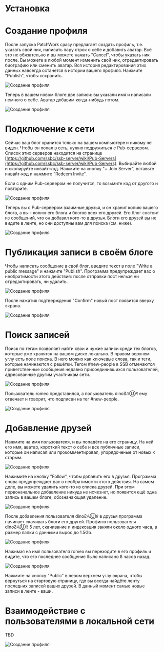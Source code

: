 
# Установка

# Создание профиля

После запуска PatchWork сразу предлагает создать профиль, т.е. указать свой ник, написать пару строк о себе и добавить аватар. Всё это не обязательно и вы можете нажать "Cancel", чтобы указать ник после. Вы можете в любой момент изменить свой ник, отредактировать биографию или сменить аватар. Вся история редактирования этих данных навсегда останется в истории вашего профиля. Нажмите "Publish", чтобы сохранить.

![Создание профиля](./src/images/ssb_intro_2.png)

Теперь в вашем новом блоге две записи: вы указали имя и написали немного о себе. Аватар добавим когда-нибудь потом.

![Создание профиля](./src/images/ssb_intro_3.png)

# Подключение к сети

Сейчас ваш блог хранится только на вашем компьютере и никому не виден. Чтобы он попал в сеть, нужно подружиться с Pub-сервером. Список этих серверов находится на странице [https://github.com/ssbc/ssb-server/wiki/Pub-Servers](https://github.com/ssbc/ssb-server/wiki/Pub-Servers). Выбирайте любой и скопируйте инвайт-код. Нажмите на кнопку "+ Join Server", вставьте инвайт-код и нажмите "Redeem Invite".

Если с одним Pub-сервером не получится, то возьмите код от другого и повторите.

![Создание профиля](./src/images/ssb_intro_5.png)

Теперь вы с Pub-сервером взаимные друзья, и он хранит копию вашего блога, а вы - копию его блога и блогов всех его друзей. Его блог состоит из сообщений, что он добавил кого-то в друзья. Блоги его друзей вы не видите в ленте, но они доступны вам для поиска (см. ниже).

![Создание профиля](./src/images/ssb_intro_8.png)

# Публикация записи в своём блоге

Чтобы написать сообщение в свой блог, введите текст в поле "Write a public message" и нажмите "Publish". Программа предупреждает вас о необратимости этого действия: после отправки пост нельзя ни отредактировать, ни удалить.

![Создание профиля](./src/images/ssb_intro_9.png)

После нажатия подтверждения "Confirm" новый пост появится вверху экрана.

![Создание профиля](./src/images/ssb_intro_10.png)

# Поиск записей

Поиск по тегам позволяет найти свои и чужие записи среди тех блогов, которые уже хранятся на вашем диске локально. В правом верхнем углу есть поле поиска. В него можно как ключевые слова, так и теги, которые начинаются с решётки. Тегом \#new-people в SSB отмечаются приветственные сообщения недавно присоединившихся пользователей, адресованные другим участникам сети.

![Создание профиля](./src/images/ssb_intro_11.png)

Пользователь romeo представился, а пользователь dinoƧ𝔸Ⓤᖇ ему отвечает и говорит, что подписан на тег #new-people.

![Создание профиля](./src/images/ssb_intro_12.png)

# Добавление друзей

Нажмите на имя пользователя, и вы попадёте на его страницу. На ней его имя, аватар, короткий текст о себе и все публичные записи, которые он написал или прокомментировал, упорядоченые от новых к старым.

![Создание профиля](./src/images/ssb_intro_13.png)

Нажимите на кнопку "Follow", чтобы добавить его в друзья. Программа снова предупреждает вас о необратимости этого действия. На самом деле, вы можете удалить кого-то из списка друзей. При этом первоначальное добавление никуда не исчезнет, но появится ещё одна запись в вашем блоге, обозначающая удаление.

![Создание профиля](./src/images/ssb_intro_14.png)

После добавления пользователя dinoƧ𝔸Ⓤᖇ в друзья программа начинает скачивать блоги его другей. Профилю пользователя dinoƧ𝔸Ⓤᖇ 5 лет, скачивание и индексация заняли около одного часа, в размер папки с данными вырос до 1.5Gb.

![Создание профиля](./src/images/ssb_intro_15.png)

Нажимая на имя пользователя romeo вы переходите в его профиль и видите, что его последнее сообщение было написано 8 часов назад.

![Создание профиля](./src/images/ssb_intro_16.png)

Нажмите на кнопку "Public" в левом верхнем углу экрана, чтобы вернуться на стартовую страницу, где вы всегда найдёте ленту последних записей ваших друзей. В данный момент самые новые записи в ленте - ваши.

# Взаимодействие с пользователями в локальной сети

TBD














![Создание профиля](./src/images/ssb_intro_17.png)